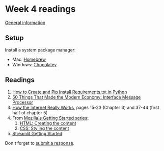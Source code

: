 # Week 4 readings

[General information](../README.md#readings)

## Setup

Install a system package manager:

- Mac: [Homebrew](https://brew.sh/)
- Windows: [Chocolatey](https://chocolatey.org/)

## Readings

1. [How to Create and Pip Install Requirements.txt in Python](https://www.freecodecamp.org/news/python-requirementstxt-explained/)
1. [50 Things That Made the Modern Economy: Interface Message Processor](https://www.bbc.co.uk/programmes/w3csz2wx)
1. [How the Internet Really Works](../README.md#readings), pages 15-23 (Chapter 3) and 37-44 (first half of chapter 5)
1. From [Mozilla's Getting Started series](https://developer.mozilla.org/en-US/docs/Learn_web_development/Getting_started):
   1. [HTML: Creating the content](https://developer.mozilla.org/en-US/docs/Learn_web_development/Core/Structuring_content)
   1. [CSS: Styling the content](https://developer.mozilla.org/en-US/docs/Learn_web_development/Getting_started/Your_first_website/Styling_the_content)
1. [Streamlit Getting Started](https://docs.streamlit.io/get-started)

Don't forget to [submit a response](../README.md#responses).
